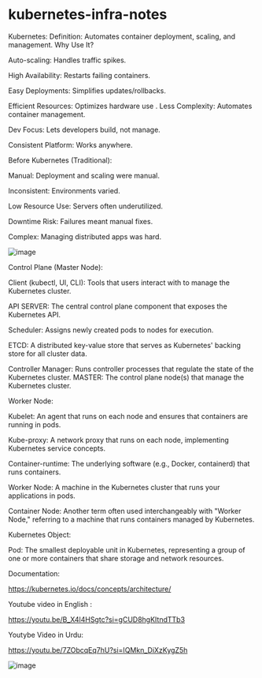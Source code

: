 # kubernetes-infra-notes
Kubernetes:
Definition: Automates container deployment, scaling, and management.
Why Use It?

Auto-scaling: Handles traffic spikes.

High Availability: Restarts failing containers.

Easy Deployments: Simplifies updates/rollbacks.

Efficient Resources: Optimizes hardware use
.
Less Complexity: Automates container management.

Dev Focus: Lets developers build, not manage.

Consistent Platform: Works anywhere.

Before Kubernetes (Traditional):


Manual: Deployment and scaling were manual.

Inconsistent: Environments varied.

Low Resource Use: Servers often underutilized.

Downtime Risk: Failures meant manual fixes.

Complex: Managing distributed apps was hard.

![image](https://github.com/user-attachments/assets/2bc3e189-edba-404f-9872-5cba2f4759d7)



Control Plane (Master Node):


Client (kubectl, UI, CLI): Tools that users interact with to manage the Kubernetes cluster.

API SERVER: The central control plane component that exposes the Kubernetes API.

Scheduler: Assigns newly created pods to nodes for execution.

ETCD: A distributed key-value store that serves as Kubernetes' backing store for all cluster data.


Controller Manager: Runs controller processes that regulate the state of the Kubernetes cluster.
MASTER: The control plane node(s) that manage the Kubernetes cluster.

Worker Node:


Kubelet: An agent that runs on each node and ensures that containers are running in pods.

Kube-proxy: A network proxy that runs on each node, implementing Kubernetes service concepts.

Container-runtime: The underlying software (e.g., Docker, containerd) that runs containers.

Worker Node: A machine in the Kubernetes cluster that runs your applications in pods.

Container Node: Another term often used interchangeably with "Worker Node," referring to a machine that runs containers managed by Kubernetes.

Kubernetes Object:


Pod: The smallest deployable unit in Kubernetes, representing a group of one or more containers that share storage and network resources.

Documentation:


https://kubernetes.io/docs/concepts/architecture/


Youtube video in English :


https://youtu.be/B_X4l4HSgtc?si=gCUD8hgKItndTTb3


Youtybe Video in Urdu:


https://youtu.be/7ZObcqEq7hU?si=IQMkn_DiXzKygZ5h

![image](https://github.com/user-attachments/assets/fc52dc72-6f28-4db9-a98a-de494e410906)

